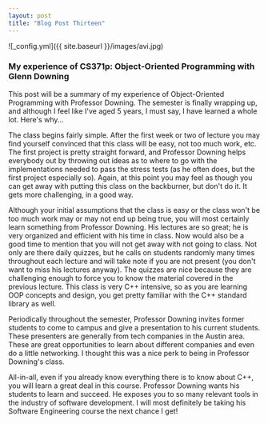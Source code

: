```yaml
---
layout: post
title: "Blog Post Thirteen"
---
```


![_config.yml]({{ site.baseurl }}/images/avi.jpg)

### My experience of CS371p: Object-Oriented Programming with Glenn Downing
This post will be a summary of my experience of Object-Oriented Programming with Professor Downing. The semester is finally wrapping up, and although I feel like I've aged 5 years, I must say, I have learned a whole lot. Here's why...

The class begins fairly simple. After the first week or two of lecture you may find yourself convinced that this class will be easy, not too much work, etc. The first project is pretty straight forward, and Professor Downing helps everybody out by throwing out ideas as to where to go with the implementations needed to pass the stress tests (as he often does, but the first project especially so). Again, at this point you may feel as though you can get away with putting this class on the backburner, but don't do it. It gets more challenging, in a good way.

Although your initial assumptions that the class is easy or the class won't be too much work may or may not end up being true, you will most certainly learn something from Professor Downing. His lectures are so great; he is very organized and efficient with his time in class. Now would also be a good time to mention that you will not get away with not going to class. Not only are there daily quizzes, but he calls on students randomly many times throughout each lecture and will take note if you are not present (you don't want to miss his lectures anyway). The quizzes are nice because they are challenging enough to force you to know the material covered in the previous lecture. This class is very C++ intensive, so as you are learning OOP concepts and design, you get pretty familiar with the C++ standard library as well. 

Periodically throughout the semester, Professor Downing invites former students to come to campus and give a presentation to his current students. These presenters are generally from tech companies in the Austin area. These are great opportunities to learn about different companies and even do a little networking. I thought this was a nice perk to being in Professor Downing's class.

All-in-all, even if you already know everything there is to know about C++, you will learn a great deal in this course. Professor Downing wants his students to learn and succeed. He exposes you to so many relevant tools in the industry of software development. I will most definitely be taking his Software Engineering course the next chance I get! 
